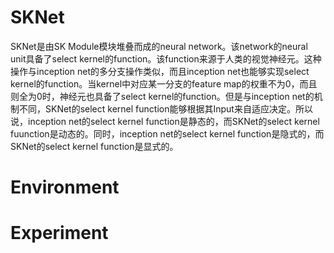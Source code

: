 # SKNet
SKNet是由SK Module模块堆叠而成的neural network。该network的neural unit具备了select kernel的function。该function来源于人类的视觉神经元。这种操作与inception net的多分支操作类似，而且inception net也能够实现select kernel的function。当kernel中对应某一分支的feature map的权重不为0，而且则全为0时，神经元也具备了select kernel的function。但是与inception net的机制不同，SKNet的select kernel function能够根据其Input来自适应决定。所以说，inception net的select kernel function是静态的，而SKNet的select kernel fuunction是动态的。同时，inception net的select kernel function是隐式的，而SKNet的select kernel function是显式的。
# Environment
# Experiment
